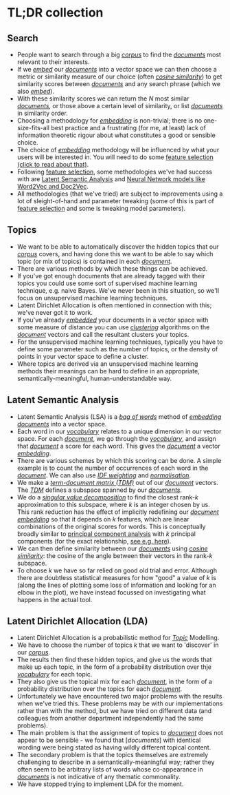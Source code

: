 # TL;DR collection

## Search

* People want to search through a big [*corpus*](Glossary.md) to find the [*documents*](Glossary.md) most relevant to their interests.
* If we [*embed*](Glossary.md) our [*documents*](Glossary.md) into a vector space we can then choose a metric or similarity measure of our choice (often [*cosine similarity*](Glossary.md)) to get similarity scores between [*documents*](Glossary.md) and any search phrase (which we also [*embed*](Glossary.md)).
* With these similarity scores we can return the *N* most similar [*documents*](Glossary.md), or those above a certain level of similarity, or list [*documents*](Glossary.md) in similarity order.
* Choosing a methodology for [*embedding*](Glossary.md) is non-trivial; there is no one-size-fits-all best practice and a frustrating (for me, at least) lack of information theoretic rigour about what constitutes a good or sensible choice.
* The choice of [*embedding*](Glossary.md) methodology will be influenced by what your users will be interested in. You will need to do some [feature selection (click to read about that)](FeatureSelection.md).
* Following [feature selection](FeatureSelection.md), some methodologies we've had success with are [Latent Semantic Analysis](LSA.md) and [Neural Network models like Word2Vec and Doc2Vec](NNmodels.md).
* All methodologies (that we've tried) are subject to improvements using a lot of sleight-of-hand and parameter tweaking (some of this is part of [feature selection](FeatureSelection.md) and some is tweaking model parameters).

## Topics

* We want to be able to automatically discover the hidden topics that our [*corpus*](Glossary.md) covers, and having done this we want to be able to say which topic (or mix of topics) is contained in each [*document*](Glossary.md).
* There are various methods by which these things can be achieved.
* If you've got enough documents that are already tagged with their topics you could use some sort of supervised machine learning technique, e.g. naive Bayes. We've never been in this situation, so we'll focus on unsupervised machine learning techniques.
* Latent Dirichlet Allocation is often mentioned in connection with this; we've never got it to work.
* If you've already [*embedded*](Glossary.md) your documents in a vector space with some measure of distance you can use [*clustering*](Glossary.md) algorithms on the [*document*](Glossary.md) vectors and call the resultant clusters your topics.
* For the unsupervised machine learning techniques, typically you have to define some parameter such as the number of topics, or the density of points in your vector space to define a cluster.
* Where topics are derived via an unsupervised machine learning methods their meanings can be hard to define in an appropriate, semantically-meaningful, human-understandable way.

## Latent Semantic Analysis

* Latent Semantic Analysis (LSA) is a [*bag of words*](Glossary.md) method of [*embedding*](Glossary.md) [*documents*](Glossary.md) into a vector space.
* Each word in our [*vocabulary*](Glossary.md) relates to a unique dimension in our vector space. For each [*document*](Glossary.md), we go through the [*vocabulary*](Glossary.md), and assign that [*document*](Glossary.md) a score for each word. This gives the [*document*](Glossary.md) a vector [*embedding*](Glossary.md).
* There are various schemes by which this scoring can be done. A simple example is to count the number of occurrences of each word in the [*document*](Glossary.md). We can also use [*IDF weighting*](Glossary.md) and [*normalisation*](Glossary.md).
* We make a [*term-document matrix (TDM)*](Glossary.md) out of our [*document*](Glossary.md) vectors. The [*TDM*](Glossary.md) defines a subspace spanned by our [*documents*](Glossary.md).
* We do a [*singular value decomposition*](https://en.wikipedia.org/wiki/Singular-value_decomposition) to find the closest rank-*k* approximation to this subspace, where *k* is an integer chosen by us. This rank reduction has the effect of implicitly redefining our [*document*](Glossary.md) [*embedding*](Glossary.md) so that it depends on *k* features, which are linear combinations of the original scores for words. This is conceptually broadly similar to [principal component analysis](https://en.wikipedia.org/wiki/Principal_component_analysis) with *k* principal components (for the exact relationship, [see e.g. here](https://intoli.com/blog/pca-and-svd/)).
* We can then define similarity between our [*documents*](Glossary.md) using [*cosine similarity*](Glossary.md): the cosine of the angle between their vectors in the rank-*k* subspace.
* To choose *k* we have so far relied on good old trial and error. Although there are doubtless statistical measures for how "good" a value of *k* is (along the lines of plotting some loss of information and looking for an elbow in the plot), we have instead focussed on investigating what happens in the actual tool.

## Latent Dirichlet Allocation (LDA)

* Latent Dirichlet Allocation is a probabilistic method for [*Topic*](Topics.md) Modelling.
* We have to choose the number of topics *k* that we want to 'discover' in our [*corpus*](Glossary.md).
* The results then find these hidden topics, and give us the words that make up each topic, in the form of a probability distribution over thje [*vocabulary*](Glossary.md) for each topic.
* They also give us the topical mix for each [*document*](Glossary.md), in the form of a probability distribution over the topics for each [*document*](Glossary).
* Unfortunately we have encountered two major problems with the results when we've tried this. These problems may be with our implementations rather than with the method, but we have tried on different data (and colleagues from another department independently had the same problems).
* The main problem is that the assignment of topics to [*document*](Glossary.md) does not appear to be sensible - we found that  [*documents*] with identical wording were being stated as having wildly different topical content.
* The secondary problem is that the topics themselves are extremely challenging to describe in a semantically-meaningful way; rather they often seem to be arbitrary lists of words whose co-appearance in [*documents*](Glossary.md) is not indicative of any thematic commonality.
* We have stopped trying to implement LDA for the moment.

